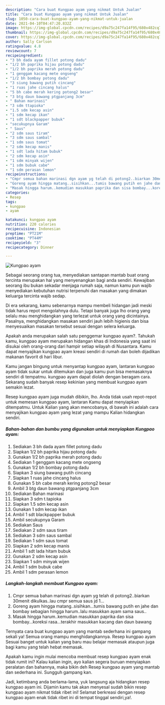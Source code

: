 ```yaml
---
description: "Cara buat Kungpao ayam yang nikmat Untuk Jualan"
title: "Cara buat Kungpao ayam yang nikmat Untuk Jualan"
slug: 1050-cara-buat-kungpao-ayam-yang-nikmat-untuk-jualan
date: 2021-04-10T04:47:20.832Z
image: https://img-global.cpcdn.com/recipes/d9a75c247fa14f95/680x482cq70/kungpao-ayam-foto-resep-utama.jpg
thumbnail: https://img-global.cpcdn.com/recipes/d9a75c247fa14f95/680x482cq70/kungpao-ayam-foto-resep-utama.jpg
cover: https://img-global.cpcdn.com/recipes/d9a75c247fa14f95/680x482cq70/kungpao-ayam-foto-resep-utama.jpg
author: Sally Carlson
ratingvalue: 4.8
reviewcount: 7
recipeingredient:
- "3 bh dada ayam fillet potong dadu"
- "1/2 bh paprika hijau potong dadu"
- "1/2 bh paprika merah potong dadu"
- "1 genggam kacang mete ongseng"
- "1/2 bh bombay potong dadu"
- "3 siung bawang putih cincang"
- "1 ruas jahe cincang halus"
- "5 bh cabe merah kering potong2 besar"
- "3 btg daun bawang ptgpanjang 3cm"
- " Bahan marinasi"
- "3 sdm ttapioka"
- "1.5 sdm kecap asin"
- "1 sdm kecap ikan"
- "1 sdt blackpapper bubuk"
- "secukupnya Garam"
- " Saus"
- "2 sdm saus tiram"
- "3 sdm saus sambal"
- "1 sdm saus tomat"
- "2 sdm kecap manis"
- "1 sdt lada hitam bubuk"
- "2 sdm kecap asin"
- "1 sdm minyak wijen"
- "1 sdm bubuk cabe"
- "1 sdm perasan lemon"
recipeinstructions:
- "Cmpr semua bahan marinasi dgn ayam yg telah di potong2..biarkan 30menit dikulkas..lau cmpr semua saus jd 1..."
- "Goreng ayam hingga matang..sisihkan...tumis bawang putih en jahe dan bombay sebagian hingga harum..lalu masukkan ayam sama saus.."
- "Masak hingga harum..kemudian masukkan paprika dan sisa bombay...koreksi rasa...terakhir masukkan kacang dan daun bawang"
categories:
- Resep
tags:
- kungpao
- ayam

katakunci: kungpao ayam 
nutrition: 220 calories
recipecuisine: Indonesian
preptime: "PT21M"
cooktime: "PT44M"
recipeyield: "3"
recipecategory: Dinner

---
```



![Kungpao ayam](https://img-global.cpcdn.com/recipes/d9a75c247fa14f95/680x482cq70/kungpao-ayam-foto-resep-utama.jpg)

Sebagai seorang orang tua, menyediakan santapan mantab buat orang tercinta merupakan hal yang menyenangkan bagi anda sendiri. Kewajiban seorang ibu bukan sekadar menjaga rumah saja, namun kamu pun wajib menyediakan kebutuhan nutrisi terpenuhi dan masakan yang dimakan keluarga tercinta wajib sedap.

Di era  sekarang, kamu sebenarnya mampu membeli hidangan jadi meski tidak harus repot mengolahnya dulu. Tetapi banyak juga lho orang yang selalu mau menghidangkan yang terlezat untuk orang yang dicintainya. Pasalnya, menghidangkan masakan sendiri jauh lebih higienis dan bisa menyesuaikan masakan tersebut sesuai dengan selera keluarga. 



Apakah anda merupakan salah satu penggemar kungpao ayam?. Tahukah kamu, kungpao ayam merupakan hidangan khas di Indonesia yang saat ini disukai oleh orang-orang dari hampir setiap wilayah di Nusantara. Kamu dapat menyajikan kungpao ayam kreasi sendiri di rumah dan boleh dijadikan makanan favorit di hari libur.

Kamu jangan bingung untuk menyantap kungpao ayam, lantaran kungpao ayam tidak sukar untuk ditemukan dan juga kamu pun bisa memasaknya sendiri di tempatmu. kungpao ayam dapat diolah dengan beragam cara. Sekarang sudah banyak resep kekinian yang membuat kungpao ayam semakin lezat.

Resep kungpao ayam juga mudah dibikin, lho. Anda tidak usah repot-repot untuk memesan kungpao ayam, lantaran Kamu dapat menyiapkan ditempatmu. Untuk Kalian yang akan mencobanya, di bawah ini adalah cara menyajikan kungpao ayam yang lezat yang mampu Kalian hidangkan sendiri.

<!--inarticleads1-->

##### Bahan-bahan dan bumbu yang digunakan untuk menyiapkan Kungpao ayam:

1. Sediakan 3 bh dada ayam fillet potong dadu
1. Siapkan 1/2 bh paprika hijau potong dadu
1. Gunakan 1/2 bh paprika merah potong dadu
1. Sediakan 1 genggam kacang mete ongseng
1. Gunakan 1/2 bh bombay potong dadu
1. Siapkan 3 siung bawang putih cincang
1. Siapkan 1 ruas jahe cincang halus
1. Gunakan 5 bh cabe merah kering potong2 besar
1. Ambil 3 btg daun bawang ptgpanjang 3cm
1. Sediakan  Bahan marinasi
1. Siapkan 3 sdm t.tapioka
1. Siapkan 1.5 sdm kecap asin
1. Gunakan 1 sdm kecap ikan
1. Ambil 1 sdt blackpapper bubuk
1. Ambil secukupnya Garam
1. Sediakan  Saus
1. Sediakan 2 sdm saus tiram
1. Sediakan 3 sdm saus sambal
1. Sediakan 1 sdm saus tomat
1. Siapkan 2 sdm kecap manis
1. Ambil 1 sdt lada hitam bubuk
1. Gunakan 2 sdm kecap asin
1. Siapkan 1 sdm minyak wijen
1. Ambil 1 sdm bubuk cabe
1. Ambil 1 sdm perasan lemon




<!--inarticleads2-->

##### Langkah-langkah membuat Kungpao ayam:

1. Cmpr semua bahan marinasi dgn ayam yg telah di potong2..biarkan 30menit dikulkas..lau cmpr semua saus jd 1...
1. Goreng ayam hingga matang..sisihkan...tumis bawang putih en jahe dan bombay sebagian hingga harum..lalu masukkan ayam sama saus..
1. Masak hingga harum..kemudian masukkan paprika dan sisa bombay...koreksi rasa...terakhir masukkan kacang dan daun bawang




Ternyata cara buat kungpao ayam yang mantab sederhana ini gampang sekali ya! Semua orang mampu menghidangkannya. Resep kungpao ayam Sesuai banget untuk kalian yang baru mau belajar memasak ataupun juga bagi kamu yang telah hebat memasak.

Apakah kamu ingin mulai mencoba membuat resep kungpao ayam enak tidak rumit ini? Kalau kalian ingin, ayo kalian segera buruan menyiapkan peralatan dan bahannya, maka bikin deh Resep kungpao ayam yang mantab dan sederhana ini. Sungguh gampang kan. 

Jadi, ketimbang anda berlama-lama, yuk langsung aja hidangkan resep kungpao ayam ini. Dijamin kamu tak akan menyesal sudah bikin resep kungpao ayam nikmat tidak ribet ini! Selamat berkreasi dengan resep kungpao ayam enak tidak ribet ini di tempat tinggal sendiri,ya!.

